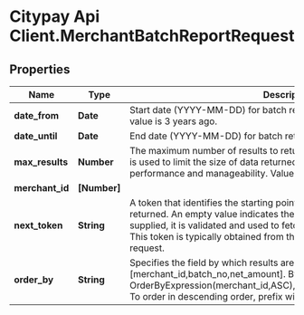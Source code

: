# Citypay Api Client.MerchantBatchReportRequest

## Properties

Name | Type | Description | Notes
------------ | ------------- | ------------- | -------------
**date_from** | **Date** | Start date (YYYY-MM-DD) for batch retrieval range, inclusive. Maximum value is 3 years ago. | [optional] 
**date_until** | **Date** | End date (YYYY-MM-DD) for batch retrieval range, inclusive. | [optional] 
**max_results** | **Number** | The maximum number of results to return in a single response. This value is used to limit the size of data returned by the API, enhancing performance and manageability. Values should be between 5 and 250. | [optional] 
**merchant_id** | **[Number]** |  | [optional] 
**next_token** | **String** | A token that identifies the starting point of the page of results to be returned. An empty value indicates the start of the dataset. When supplied, it is validated and used to fetch the subsequent page of results. This token is typically obtained from the response of a previous pagination request. | [optional] 
**order_by** | **String** | Specifies the field by which results are ordered. Available fields are [merchant_id,batch_no,net_amount]. By default, fields are ordered by OrderByExpression(merchant_id,ASC),OrderByExpression(batch_no,ASC). To order in descending order, prefix with &#39;-&#39; or suffix with &#39; DESC&#39;. | [optional] 



